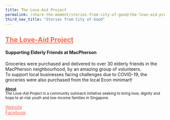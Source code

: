 ```yaml
---
title: The Love-Aid Project 
permalink: /share-the-moment/stories-from-city-of-good/the-love-aid-project
third_nav_title: "Stories from City of Good"
---
```


## <a href="https://www.theloveaidproject.org/" style="color:tomato">The Love-Aid Project</a> 

#### Supporting Elderly Friends at MacPherson

Groceries were purchased and delivered to over 30 elderly friends in the MacPherson neighbourhood, by an amazing group of volunteers.<br>To support local businesses facing challenges due to COVID-19, the groceries were also purchased from the local Econ minimart!  


<sup><b><u>About</b></u><br>
The Love-Aid Project is a community outreach initiative seeking to bring love, dignity and hope to at-risk youth and low-income families in Singapore.</sup>

<a href="http://www.theloveaidproject.org/?fbclid=IwAR0DqHvpUqJS1rxUZMsBXQRhcFdJXQVOfZhGuDYzSN_g6BeEu52UYnMKS4A" style="color:tomato">Website</a><br>
<a href="https://www.facebook.com/theloveaidproject/" style="color:tomato">Facebook</a>
